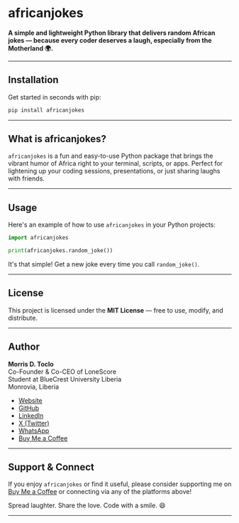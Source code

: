 # africanjokes

**A simple and lightweight Python library that delivers random African jokes — because every coder deserves a laugh, especially from the Motherland 🌍.**

---

## Installation

Get started in seconds with pip:

```bash
pip install africanjokes
```

---

## What is africanjokes?

`africanjokes` is a fun and easy-to-use Python package that brings the vibrant humor of Africa right to your terminal, scripts, or apps. Perfect for lightening up your coding sessions, presentations, or just sharing laughs with friends.

---

## Usage

Here's an example of how to use `africanjokes` in your Python projects:

```python
import africanjokes

print(africanjokes.random_joke())
```

It's that simple! Get a new joke every time you call `random_joke()`.

---

## License

This project is licensed under the **MIT License** — free to use, modify, and distribute.

---

## Author

**Morris D. Toclo**  
Co-Founder & Co-CEO of LoneScore  
Student at BlueCrest University Liberia  
Monrovia, Liberia

- [Website](https://daddysboy21.link/)
- [GitHub](https://github.com/daddysboy21)
- [LinkedIn](https://www.linkedin.com/in/morris-toclo-a83858275)
- [X (Twitter)](https://x.com/daddysboy_21)
- [WhatsApp](https://wa.me/231555557034)
- [Buy Me a Coffee](https://buymeacoffee.com/PBEzMY14YC)

---

## Support & Connect

If you enjoy `africanjokes` or find it useful, please consider supporting me on [Buy Me a Coffee](https://buymeacoffee.com/PBEzMY14YC) or connecting via any of the platforms above!

Spread laughter. Share the love. Code with a smile. 😄

---